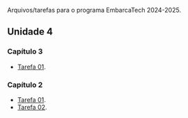 Arquivos/tarefas para o programa EmbarcaTech 2024-2025.

## Unidade 4

### Capítulo 3
* [Tarefa 01](/u04_c03_tarefa01_ledmatrix).

### Capítulo 2
* [Tarefa 01](/u04_c02_tarefa01_keypad).
* [Tarefa 02](/u04_c02_tarefa02_bitdoglab_serial).
